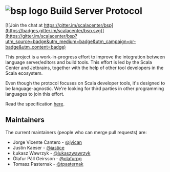 # ![bsp logo](resources/buildServerProtocol64.svg) Build Server Protocol

[![Join the chat at https://gitter.im/scalacenter/bsp](https://badges.gitter.im/scalacenter/bsp.svg)](https://gitter.im/scalacenter/bsp?utm_source=badge&utm_medium=badge&utm_campaign=pr-badge&utm_content=badge)

This project is a work-in-progress effort to improve the integration
between language server/editors and build tools. This effort is led by the
Scala Center and Jetbrains, together with the help of other tool developers
in the Scala ecosystem.

Even though the protocol focuses on Scala developer tools, it's designed to
be language-agnostic. We're looking for third parties in other programming
languages to join this effort.

Read the specification [here](docs/specification.md).

## Maintainers

The current maintainers (people who can merge pull requests) are:

* Jorge Vicente Cantero - [@jvican](https://github.com/jvican)
* Justin Kaeser - [@jastice](https://github.com/jastice)
* Łukasz Wawrzyk - [@lukaszwawrzyk](https://github.com/lukaszwawrzyk)
* Ólafur Páll Geirsson - [@olafurpg](https://github.com/olafurpg)
* Tomasz Pasternak - [@tpasternak](https://github.com/tpasternak)
